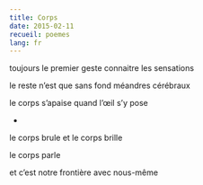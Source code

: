 ```yaml
---
title: Corps
date: 2015-02-11
recueil: poemes
lang: fr
---
```


toujours le premier geste
connaitre les sensations

le reste n’est que sans fond
méandres cérébraux

le corps s’apaise
quand l’œil s’y pose

*

le corps brule
et le corps brille

le corps parle

et c’est notre frontière avec nous-même
